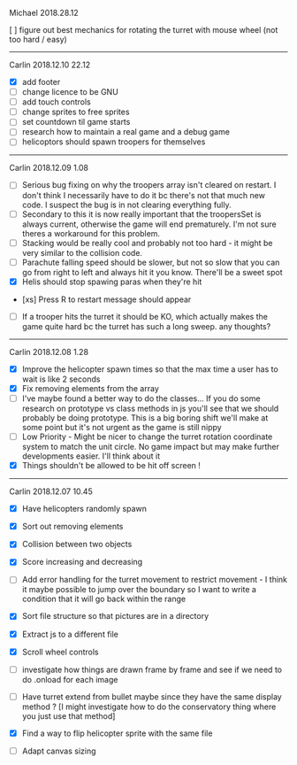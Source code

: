 Michael 2018.28.12 

[ ] figure out best mechanics for rotating the turret with mouse wheel (not too hard / easy)

-----------------

Carlin 2018.12.10 22.12

- [x] add footer
- [ ] change licence to be GNU
- [ ] add touch controls
- [ ] change sprites to free sprites
- [ ] set countdown til game starts
- [ ] research how to maintain a real game and a debug game
- [ ] helicoptors should spawn troopers for themselves

----

Carlin 2018.12.09 1.08

- [ ] Serious bug fixing on why the troopers array isn't cleared on restart. I don't think I necessarily have to do it bc there's not that much new code. I suspect the bug is in not clearing everything fully.
- [ ] Secondary to this it is now really important that the troopersSet is always current, otherwise the game will end prematurely. I'm not sure theres a workaround for this problem.
- [ ] Stacking would be really cool and probably not too hard - it might be very similar to the collision code.
- [ ] Parachute falling speed should be slower, but not so slow that you can go from right to left and always hit it you know. There'll be a sweet spot
- [x] Helis should stop spawing paras when they're hit
- [xs] Press R to restart message should appear
- [ ] If a trooper hits the turret it should be KO, which actually makes the game quite hard bc the turret has such a long sweep. any thoughts?

---
Carlin 2018.12.08 1.28

- [x] Improve the helicopter spawn times so that the max time a user has to wait is like 2 seconds
- [x] Fix removing elements from the array
- [ ] I've maybe found a better way to do the classes... If you do some research on prototype vs class methods in js you'll see that we should probably be doing prototype. This is a big boring shift we'll make at some point but it's not urgent as the game is still nippy
- [ ] Low Priority - Might be nicer to change the turret rotation coordinate system to match the unit circle. No game impact but may make further developments easier. I'll think about it
- [x] Things shouldn't be allowed to be hit off screen !

---
Carlin 2018.12.07 10.45

- [x] Have helicopters randomly spawn
- [x] Sort out removing elements
- [x] Collision between two objects
- [x] Score increasing and decreasing
- [ ] Add error handling for the turret movement to restrict movement - I think it maybe possible to jump over the boundary so I want to write a condition that it will go back within the range
- [x] Sort file structure so that pictures are in a directory
- [x] Extract js to a different file
- [x] Scroll wheel controls
- [ ] investigate how things are drawn frame by frame and see if we need to do .onload for each image
- [ ] Have turret extend from bullet maybe since they have the same display method ? [I might investigate how to do the conservatory thing where you just use that method]
- [x] Find a way to flip helicopter sprite with the same file
- [ ] Adapt canvas sizing 





